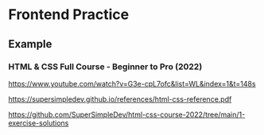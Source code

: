 # Frontend Practice

## Example

### HTML & CSS Full Course - Beginner to Pro (2022)

https://www.youtube.com/watch?v=G3e-cpL7ofc&list=WL&index=1&t=148s

https://supersimpledev.github.io/references/html-css-reference.pdf

https://github.com/SuperSimpleDev/html-css-course-2022/tree/main/1-exercise-solutions